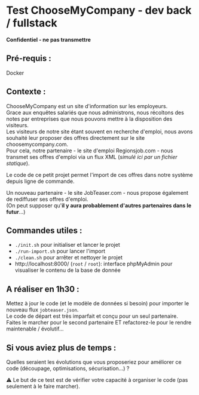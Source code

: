 # Test ChooseMyCompany - dev back / fullstack #

**Confidentiel - ne pas transmettre**


Pré-requis :
---
Docker

Contexte :
---
ChooseMyCompany est un site d'information sur les employeurs.  
Grace aux enquêtes salariés que nous administrons, nous récoltons des notes par entreprises que nous pouvons mettre à la disposition des visiteurs.  
Les visiteurs de notre site étant souvent en recherche d'emploi, nous avons souhaité leur proposer des offres directement sur le site choosemycompany.com.  
Pour cela, notre partenaire - le site d'emploi Regionsjob.com - nous transmet ses offres d'emploi via un flux XML (*simulé ici par un fichier statique*).
 
Le code de ce petit projet permet l'import de ces offres dans notre système depuis ligne de commande.

Un nouveau partenaire - le site JobTeaser.com - nous propose également de rediffuser ses offres d'emploi.  
(On peut supposer qu'**il y aura probablement d'autres partenaires dans le futur**…)

Commandes utiles :
---

- `./init.sh` pour initialiser et lancer le projet
- `./run-import.sh` pour lancer l'import
- `./clean.sh` pour arrêter et nettoyer le projet
- http://localhost:8000/ (`root` / `root`): interface phpMyAdmin pour visualiser le contenu de la base de donnée

A réaliser en 1h30 :
---
Mettez à jour le code (et le modèle de données si besoin) pour importer le nouveau flux `jobteaser.json`.  
Le code de départ est très imparfait et conçu pour un seul partenaire.  
Faites le marcher pour le second partenaire ET refactorez-le pour le rendre maintenable / évolutif...

Si vous aviez plus de temps :
---
Quelles seraient les évolutions que vous proposeriez pour améliorer ce code (découpage, optimisations, sécurisation...) ?

:warning: Le but de ce test est de vérifier votre capacité à organiser le code (pas seulement à le faire marcher).
